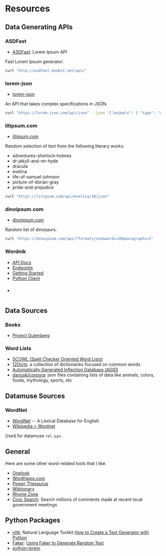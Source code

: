Resources
=========

Data Generating APIs
--------------------

### ASDFast

* [ASDFast](https://asdfast.beobit.net/docs/): Lorem Ipsum API

Fast Lorem Ipsum generator.

```bash
curl "http://asdfast.beobit.net/api/"
```

### lorem-json

* [lorem-json](https://lorem-json.com/)

An API that takes complex specifications in JSON.

```bash
curl "https://lorem-json.com/api/json" --json '{"animals": { "type": "array", "count": 5, "items":  "{{animal()}}"} }'
```

### litipsum.com

* [litipsum.com](https://litipsum.com/)

Random selection of text from the following literary works:

* adventures-sherlock-holmes
* dr-jekyll-and-mr-hyde
* dracula
* evelina
* life-of-samuel-johnson
* picture-of-dorian-gray
* pride-and-prejudice

```bash
curl "https://litipsum.com/api/evelina/10/json"
```

### dinoipsum.com

* [dinoipsum.com](https://dinoipsum.com/)

Random list of dinosaurs.

```bash
curl "https://dinoipsum.com/api/?format=json&words=10&paragraphs=1"
```

### Wordnik

* [API Docs](https://developer.wordnik.com/docs)
* [Endpoints](https://developer.wordnik.com/docs#/words)
* [Getting Started](https://developer.wordnik.com/gettingstarted)
* [Python Client](https://github.com/wordnik/wordnik-python3)

### 

* []()

```bash
```

Data Sources
------------

### Books

* [Project Gutenberg](https://www.gutenberg.org/ebooks/)

### Word Lists

* [SCOWL (Spell Checker Oriented Word Lists)](http://wordlist.aspell.net/) 
* [12Dicts](http://wordlist.aspell.net/12dicts/): a collection of dictionaries focused on common words
* [Automatically Generated Inflection Database (AGID)](http://wordlist.aspell.net/agid-readme/)
* [dariusk/corpora](https://github.com/dariusk/corpora): json files containing lists of data like animals, colors, foods, mythology, sports, etc

Datamuse Sources
----------------

### WordNet

* [WordNet](https://wordnet.princeton.edu/) -- A Lexical Database for English
* [Wikipedia > Wordnet](https://en.wikipedia.org/wiki/WordNet)

Used for datamuse `rel-syn`.

General
-------

Here are some other word-related tools that I like.

* [Onelook](https://onelook.com/)
* [Wordhippo.com](https://wordhippo.com)
* [Power Thesaurus](https://www.powerthesaurus.org/)
* [Wiktionary](https://en.wiktionary.org/)
* [Rhyme Zone](https://www.rhymezone.com/)
* [Civic Search](https://civicsearch.org/): Search millions of comments made at recent local government meetings


Python Packages
---------------

* [nltk](https://www.nltk.org/): Natural Language Toolkit [How to Create a Text Generator with Python](https://reintech.io/blog/how-to-create-a-text-generator-with-python)
* [Faker](https://faker.readthedocs.io/en/master/): [Using Faker to Generate Random Text](https://www.slingacademy.com/article/python-using-faker-to-generate-random-text/)
* [python-lorem](https://github.com/sfischer13/python-lorem)
